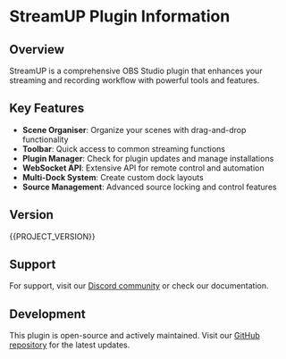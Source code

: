 # StreamUP Plugin Information

## Overview
StreamUP is a comprehensive OBS Studio plugin that enhances your streaming and recording workflow with powerful tools and features.

## Key Features
- **Scene Organiser**: Organize your scenes with drag-and-drop functionality
- **Toolbar**: Quick access to common streaming functions
- **Plugin Manager**: Check for plugin updates and manage installations
- **WebSocket API**: Extensive API for remote control and automation
- **Multi-Dock System**: Create custom dock layouts
- **Source Management**: Advanced source locking and control features

## Version
{{PROJECT_VERSION}}

## Support
For support, visit our [Discord community](https://discord.gg/streamup) or check our documentation.

## Development
This plugin is open-source and actively maintained. Visit our [GitHub repository](https://github.com/streamup/obs-streamup) for the latest updates.